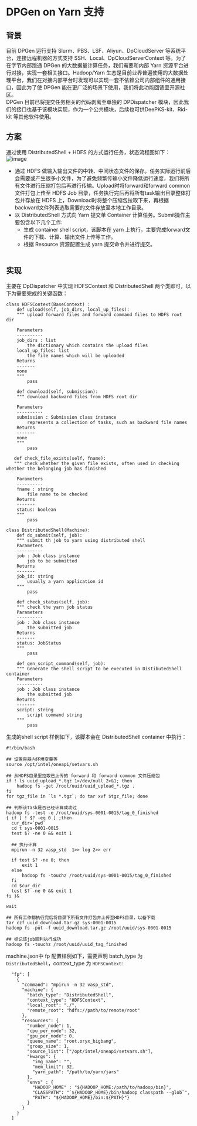 # DPGen on Yarn 支持
## 背景
目前 DPGen 运行支持 Slurm、PBS、LSF、Aliyun、DpCloudServer 等系统平台，连接远程机器的方式支持 SSH、Local、DpCloudServerContext 等。为了在字节内部跑通 DPGen 的大数据量计算任务，我们需要和内部 Yarn 资源平台进行对接，实现一套相关接口。Hadoop/Yarn 生态是目前业界普遍使用的大数据处理平台，我们在对接内部平台时发现可以实现一套不依赖公司内部组件的通用接口，因此为了使 DPGen 能在更广泛的场景下使用，我们将此功能回馈至开源社区。<br/>
DPGen 目前已将提交任务相关的代码剥离至单独的 DPDispatcher 模块，因此我们的接口也基于该模块实现，作为一个公共模块，后续也可供DeePKS-kit、Rid-kit 等其他软件使用。<br/>
## 方案
通过使用 DistributedShell + HDFS 的方式运行任务，状态流程图如下：
![image](https://github.com/shazj99/dpdispatcher/blob/yarn/doc/dpgen_yarn.jpg?raw=true)
- 通过 HDFS 做输入输出文件的中转、中间状态文件的保存。任务实际运行前后会需要或产生很多小文件，为了避免频繁传输小文件降低运行速度，我们将所有文件进行压缩打包后再进行传输。Upload时将forward和forward common文件打包上传至 HDFS Job 目录，任务执行完后再将所有task输出目录整体打包并存放在 HDFS 上，Download时将整个压缩包拉取下来，再根据backward文件列表选取需要的文件存放至本地工作目录。
- 以 DistributedShell 方式向 Yarn 提交单 Container 计算任务。Submit操作主要包含以下几个工作:
  - 生成 container shell script，该脚本在 yarn 上执行，主要完成forward文件的下载、计算、输出文件上传等工作。
  - 根据 Resource 资源配置生成 yarn 提交命令并进行提交。
  <br/>
## 实现
主要在 DpDispatcher 中实现 HDFSContext 和 DistributedShell 两个类即可，以下为需要完成的关键函数：<br/>

```
class HDFSContext(BaseContext) :
    def upload(self, job_dirs, local_up_files):
    """ upload forward files and forward command files to HDFS root dir

    Parameters
    ----------
    job_dirs : list
        the dictionary which contains the upload files
    local_up_files: list
        the file names which will be uploaded
    Returns
    -------
    none
    """
        pass
    
    def download(self, submission):
    """ download backward files from HDFS root dir

    Parameters
    ----------
    submission : Submission class instance
        represents a collection of tasks, such as backward file names
    Returns
    -------
    none
    """
        pass
        
   def check_file_exists(self, fname):
   """ check whether the given file exists, often used in checking whether the belonging job has finished

    Parameters
    ----------
    fname : string
        file name to be checked
    Returns
    -------
    status: boolean
    """
        pass
```

```
class DistributedShell(Machine):
    def do_submit(self, job):
    """ submit th job to yarn using distributed shell
    Parameters
    ----------
    job : Job class instance
        job to be submitted
    Returns
    -------
    job_id: string
        usually a yarn application id
    """
        pass
        
    def check_status(self, job):
    """ check the yarn job status
    Parameters
    ----------
    job : Job class instance
        the submitted job
    Returns
    -------
    status: JobStatus
    """        
        pass
    
    def gen_script_command(self, job):
    """ Generate the shell script to be executed in DistibutedShell container
    Parameters
    ----------
    job : Job class instance
        the submitted job
    Returns
    -------
    script: string
        script command string
    """          
        pass
```

生成的shell script 样例如下，该脚本会在 DistributedShell container 中执行：<br/>

```
#!/bin/bash

## 设置容器内环境变量等
source /opt/intel/oneapi/setvars.sh

## 从HDFS目录里拉取已上传的 forward 和 forward common 文件压缩包
if ! ls uuid_upload_*.tgz 1>/dev/null 2>&1; then
    hadoop fs -get /root/uuid/uuid_upload_*.tgz .
fi
for tgz_file in `ls *.tgz`; do tar xvf $tgz_file; done

## 判断该task是否已经计算成功过
hadoop fs -test -e /root/uuid/sys-0001-0015/tag_0_finished
{ if [ ! $? -eq 0 ] ;then
  cur_dir=`pwd`
  cd t sys-0001-0015
  test $? -ne 0 && exit 1
  
  ## 执行计算
  mpirun -n 32 vasp_std  1>> log 2>> err
  
  if test $? -ne 0; then
      exit 1
  else
      hadoop fs -touchz /root/uuid/sys-0001-0015/tag_0_finished
  fi 
  cd $cur_dir
  test $? -ne 0 && exit 1
fi }&

wait

## 所有工作都执行完后将目录下所有文件打包并上传至HDFS目录，以备下载
tar czf uuid_download.tar.gz sys-0001-0015
hadoop fs -put -f uuid_download.tar.gz /root/uuid/sys-0001-0015

## 标记该job顺利执行成功
hadoop fs -touchz /root/uuid/uuid_tag_finished
```
machine.json中 fp 配置样例如下，需要声明 batch_type 为 `DistributedShell`，context_type 为 `HDFSContext`:

```
  "fp": [
    {
      "command": "mpirun -n 32 vasp_std",
      "machine": {
        "batch_type": "DistributedShell",
        "context_type": "HDFSContext",
        "local_root": "./",
        "remote_root": "hdfs://path/to/remote/root"
      },
      "resources": {
        "number_node": 1,
        "cpu_per_node": 32,
        "gpu_per_node": 0,
        "queue_name": "root.oryx_bigbang",
        "group_size": 1,
        "source_list": ["/opt/intel/oneapi/setvars.sh"],
        "kwargs": {
          "img_name": "",
          "mem_limit": 32,
          "yarn_path": "/path/to/yarn/jars"
        },
        "envs" : {
          "HADOOP_HOME" : "${HADOOP_HOME:/path/to/hadoop/bin}",
          "CLASSPATH": "`${HADOOP_HOME}/bin/hadoop classpath --glob`",
          "PATH": "${HADOOP_HOME}/bin:${PATH}"}
        }
      }
    }
  ]
```